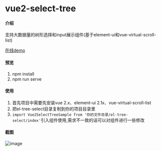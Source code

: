 # vue2-select-tree

#### 介绍

支持大数据量的树形选择和input展示组件(基于element-ui和vue-virtual-scroll-list)

[在线demo](https://el-select-tree.surge.sh/)

#### 预览

1.  npm install
2.  npm run serve

#### 使用

1. 首先项目中需要先安装vue 2.x、element-ui 2.1x、vue-virtual-scroll-list 
2. 把el-tree-select目录复制到你的项目目录里 
3. `import Vue2SelectTreeSample from '你的文件目录/el-tree-select/index'`引入组件使用,需求不一致的话可以对组件进行一些修改

#### 截图
![image](https://user-images.githubusercontent.com/28948108/232950865-db81d1bf-d6fc-4340-9ad7-26dd154edaa7.png)
